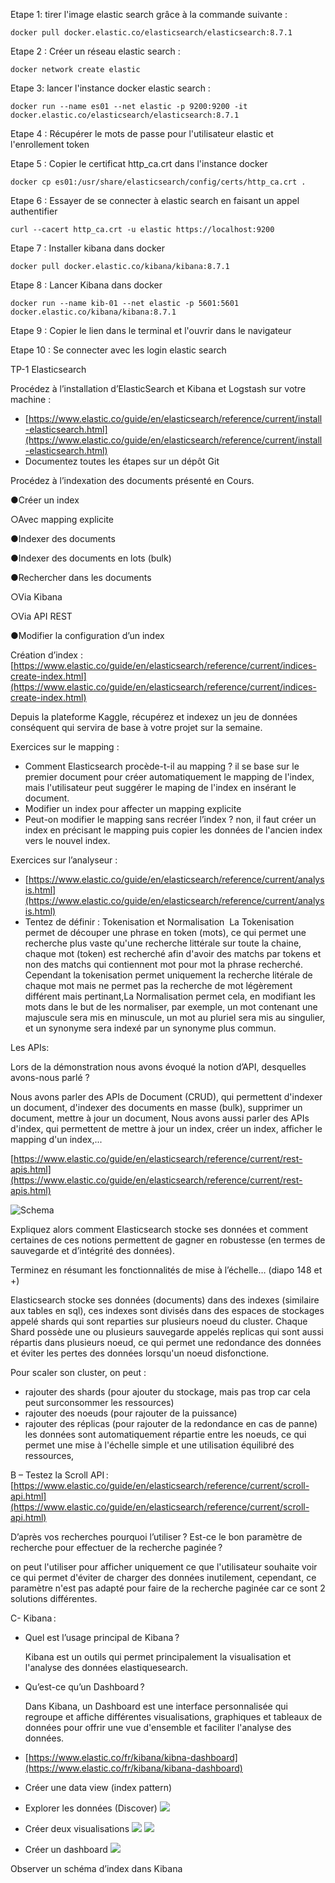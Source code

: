 Etape 1: tirer l'image elastic search grâce à la commande suivante :

```
docker pull docker.elastic.co/elasticsearch/elasticsearch:8.7.1
```

Etape 2 : Créer un réseau elastic search :

```
docker network create elastic
```

Etape 3: lancer l'instance docker elastic search :

```
docker run --name es01 --net elastic -p 9200:9200 -it docker.elastic.co/elasticsearch/elasticsearch:8.7.1
```

Etape 4 : Récupérer le mots de passe pour l'utilisateur elastic et l'enrollement token

Etape 5 : Copier le certificat http_ca.crt dans l'instance docker

```
docker cp es01:/usr/share/elasticsearch/config/certs/http_ca.crt .
```

Etape 6 : Essayer de se connecter à elastic search en faisant un appel authentifier

```
curl --cacert http_ca.crt -u elastic https://localhost:9200
```

Etape 7 : Installer kibana dans docker

```
docker pull docker.elastic.co/kibana/kibana:8.7.1
```

Etape 8 : Lancer Kibana dans docker

```
docker run --name kib-01 --net elastic -p 5601:5601 docker.elastic.co/kibana/kibana:8.7.1
```

Etape 9 : Copier le lien dans le terminal et l'ouvrir dans le navigateur

Etape 10 : Se connecter avec les login elastic search

TP-1 Elasticsearch

Procédez à l’installation d’ElasticSearch et Kibana et Logstash sur votre machine :

- [https://www.elastic.co/guide/en/elasticsearch/reference/current/install-elasticsearch.html](https://www.elastic.co/guide/en/elasticsearch/reference/current/install-elasticsearch.html)
- Documentez toutes les étapes sur un dépôt Git

Procédez à l’indexation des documents présenté en Cours.

●Créer un index

○Avec mapping explicite

●Indexer des documents

●Indexer des documents en lots (bulk)

●Rechercher dans les documents

○Via Kibana

○Via API REST

●Modifier la configuration d’un index

Création d’index : [https://www.elastic.co/guide/en/elasticsearch/reference/current/indices-create-index.html](https://www.elastic.co/guide/en/elasticsearch/reference/current/indices-create-index.html)

Depuis la plateforme Kaggle, récupérez et indexez un jeu de données conséquent qui servira de base à votre projet sur la semaine.

Exercices sur le mapping :

- Comment Elasticsearch procède-t-il au mapping ?
  il se base sur le premier document pour créer automatiquement le mapping de l'index, mais l'utilisateur peut suggérer le maping de l'index en insérant le document.
- Modifier un index pour affecter un mapping explicite
- Peut-on modifier le mapping sans recréer l’index ?
  non, il faut créer un index en précisant le mapping puis copier les données de l'ancien index vers le nouvel index.

Exercices sur l’analyseur :

- [https://www.elastic.co/guide/en/elasticsearch/reference/current/analysis.html](https://www.elastic.co/guide/en/elasticsearch/reference/current/analysis.html)
- Tentez de définir : Tokenisation et Normalisation 
  La Tokenisation permet de découper une phrase en token (mots), ce qui permet une recherche plus vaste qu'une recherche littérale sur toute la chaine, chaque mot (token) est recherché afin d'avoir des matchs par tokens et non des matchs qui contiennent mot pour mot la phrase recherché.
  Cependant la tokenisation permet uniquement la recherche litérale de chaque mot mais ne permet pas la recherche de mot légèrement différent mais pertinant,La Normalisation permet cela, en modifiant les mots dans le but de les normaliser, par exemple, un mot contenant une majuscule sera mis en minuscule, un mot au pluriel sera mis au singulier, et un synonyme sera indexé par un synonyme plus commun.

Les APIs:

Lors de la démonstration nous avons évoqué la notion d’API, desquelles avons-nous parlé ?

Nous avons parler des APIs de Document (CRUD), qui permettent d'indexer un document, d'indexer des documents en masse (bulk), supprimer un document, mettre à jour un document,
Nous avons aussi parler des APIs d'index, qui permettent de mettre à jour un index, créer un index, afficher le mapping d'un index,...

[https://www.elastic.co/guide/en/elasticsearch/reference/current/rest-apis.html](https://www.elastic.co/guide/en/elasticsearch/reference/current/rest-apis.html)

![Schema](./Schema.png)

Expliquez alors comment Elasticsearch stocke ses données et comment certaines de ces notions permettent de gagner en robustesse (en termes de sauvegarde et d’intégrité des données).

Terminez en résumant les fonctionnalités de mise à l’échelle… (diapo 148 et +)

Elasticsearch stocke ses données (documents) dans des indexes (similaire aux tables en sql), ces indexes sont divisés dans des espaces de stockages appelé shards qui sont reparties sur plusieurs noeud du cluster. Chaque Shard possède une ou plusieurs sauvegarde appelés replicas qui sont aussi répartis dans plusieurs noeud, ce qui permet une redondance des données et éviter les pertes des données lorsqu'un noeud disfonctione.

Pour scaler son cluster, on peut :

- rajouter des shards (pour ajouter du stockage, mais pas trop car cela peut surconsommer les ressources)
- rajouter des noeuds (pour rajouter de la puissance)
- rajouter des réplicas (pour rajouter de la redondance en cas de panne)
  les données sont automatiquement répartie entre les noeuds, ce qui permet une mise à l'échelle simple et une utilisation équilibré des ressources,

B – Testez la Scroll API : [https://www.elastic.co/guide/en/elasticsearch/reference/current/scroll-api.html](https://www.elastic.co/guide/en/elasticsearch/reference/current/scroll-api.html)

D’après vos recherches pourquoi l’utiliser ? Est-ce le bon paramètre de recherche pour effectuer de la recherche paginée ?

on peut l'utiliser pour afficher uniquement ce que l'utilisateur souhaite voir ce qui permet d'éviter de charger des données inutilement, cependant, ce paramètre n'est pas adapté pour faire de la recherche paginée car ce sont 2 solutions différentes.

C- Kibana :

- Quel est l’usage principal de Kibana ?

  Kibana est un outils qui permet principalement la visualisation et l'analyse des données elastiquesearch.

- Qu’est-ce qu’un Dashboard ?

  Dans Kibana, un Dashboard est une interface personnalisée qui regroupe et affiche différentes visualisations, graphiques et tableaux de données pour offrir une vue d'ensemble et faciliter l'analyse des données.

- [https://www.elastic.co/fr/kibana/kibna-dashboard](https://www.elastic.co/fr/kibana/kibana-dashboard)

- Créer une data view (index pattern)
- Explorer les données (Discover)
  ![](./kibana-discover.png)
- Créer deux visualisations
  ![](./kibana-view-1.png)
  ![](./kibana-view-2.png)
- Créer un dashboard
  ![](./kibana-dashboard.png)

Observer un schéma d’index dans Kibana
